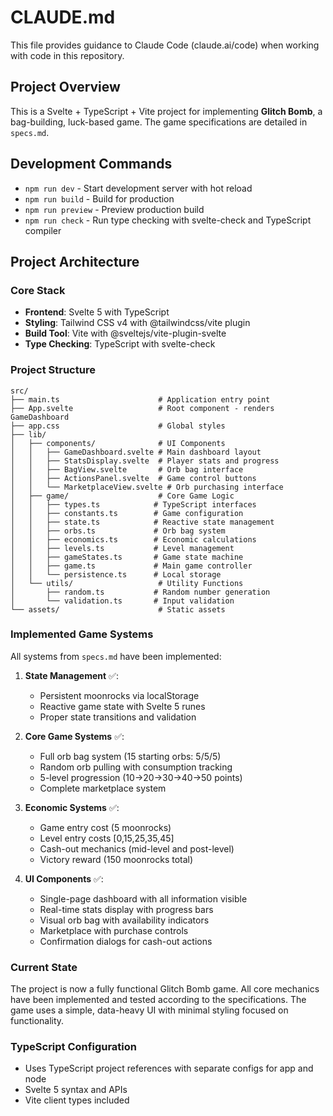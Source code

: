 # CLAUDE.md

This file provides guidance to Claude Code (claude.ai/code) when working with code in this repository.

## Project Overview

This is a Svelte + TypeScript + Vite project for implementing **Glitch Bomb**, a bag-building, luck-based game. The game specifications are detailed in `specs.md`.

## Development Commands

- `npm run dev` - Start development server with hot reload
- `npm run build` - Build for production
- `npm run preview` - Preview production build
- `npm run check` - Run type checking with svelte-check and TypeScript compiler

## Project Architecture

### Core Stack
- **Frontend**: Svelte 5 with TypeScript
- **Styling**: Tailwind CSS v4 with @tailwindcss/vite plugin
- **Build Tool**: Vite with @sveltejs/vite-plugin-svelte
- **Type Checking**: TypeScript with svelte-check

### Project Structure
```
src/
├── main.ts                      # Application entry point
├── App.svelte                   # Root component - renders GameDashboard
├── app.css                      # Global styles
├── lib/
│   ├── components/              # UI Components
│   │   ├── GameDashboard.svelte # Main dashboard layout
│   │   ├── StatsDisplay.svelte  # Player stats and progress
│   │   ├── BagView.svelte       # Orb bag interface
│   │   ├── ActionsPanel.svelte  # Game control buttons
│   │   └── MarketplaceView.svelte # Orb purchasing interface
│   ├── game/                    # Core Game Logic
│   │   ├── types.ts            # TypeScript interfaces
│   │   ├── constants.ts        # Game configuration
│   │   ├── state.ts            # Reactive state management
│   │   ├── orbs.ts             # Orb bag system
│   │   ├── economics.ts        # Economic calculations
│   │   ├── levels.ts           # Level management
│   │   ├── gameStates.ts       # Game state machine
│   │   ├── game.ts             # Main game controller
│   │   └── persistence.ts      # Local storage
│   └── utils/                   # Utility Functions
│       ├── random.ts           # Random number generation
│       └── validation.ts       # Input validation
└── assets/                      # Static assets
```

### Implemented Game Systems

All systems from `specs.md` have been implemented:

1. **State Management** ✅: 
   - Persistent moonrocks via localStorage
   - Reactive game state with Svelte 5 runes
   - Proper state transitions and validation

2. **Core Game Systems** ✅:
   - Full orb bag system (15 starting orbs: 5/5/5)
   - Random orb pulling with consumption tracking
   - 5-level progression (10→20→30→40→50 points)
   - Complete marketplace system

3. **Economic Systems** ✅:
   - Game entry cost (5 moonrocks)
   - Level entry costs [0,15,25,35,45]
   - Cash-out mechanics (mid-level and post-level)
   - Victory reward (150 moonrocks total)

4. **UI Components** ✅:
   - Single-page dashboard with all information visible
   - Real-time stats display with progress bars
   - Visual orb bag with availability indicators
   - Marketplace with purchase controls
   - Confirmation dialogs for cash-out actions

### Current State
The project is now a fully functional Glitch Bomb game. All core mechanics have been implemented and tested according to the specifications. The game uses a simple, data-heavy UI with minimal styling focused on functionality.

### TypeScript Configuration
- Uses TypeScript project references with separate configs for app and node
- Svelte 5 syntax and APIs
- Vite client types included